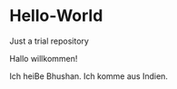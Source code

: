 # Hello-World
Just a trial repository

Hallo willkommen!

Ich heiBe Bhushan. Ich komme aus Indien. 

